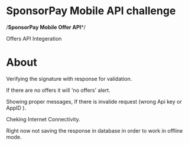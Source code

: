 SponsorPay Mobile API challenge
==========

/**********SponsorPay Mobile Offer API***********/


Offers API Integeration


About
==========


Verifying the signature with response for validation.

If there are no offers it will 'no offers' alert.

Showing proper messages, If there is invalide request (wrong Api key or AppID ).

Cheking Internet Connectivity.

Right now not saving the response in database in order to work in offline mode.



